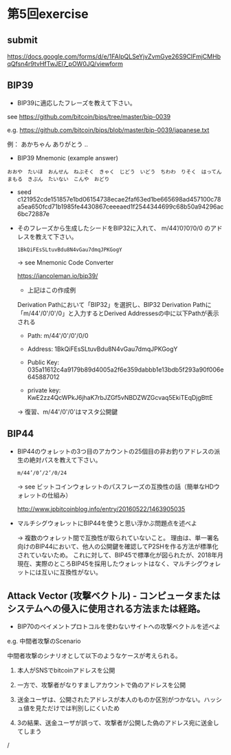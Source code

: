# 第5回exercise

## submit

https://docs.google.com/forms/d/e/1FAIpQLSeYjvZvmGye26S9CIFmjCMHbqQfsn4r9tvHfTwJEl7_pOW0JQ/viewform

## BIP39

- BIP39に適応したフレーズを教えて下さい。

see https://github.com/bitcoin/bips/tree/master/bip-0039

e.g. https://github.com/bitcoin/bips/blob/master/bip-0039/japanese.txt

例：
あかちゃん
ありがとう
..

  - BIP39 Mnemonic (example answer)

`おおや　たいほ　おんせん　ねぶそく　きゃく　じどう　いどう　ちわわ　りそく　はってん　まもる　きぶん　たいない　こんや　おどり`

  - seed c121952cde151857e1bd06154738ecae2faf63ed1be665698ad457100c78a5ea650fcd71b1985fe4430867ceeeaed1f2544344699c68b50a94296ac6bc72887e

- そのフレーズから生成したシードをBIP32に入れて、 m/44’/0’/0’/0/0 のアドレスを教えて下さい。

  `1BkQiFEsSLtuvBdu8N4vGau7dmqJPKGogY`

  -> see Mnemonic Code Converter

  <https://iancoleman.io/bip39/>

  - 上記はこの作成例

  Derivation Pathにおいて「BIP32」を選択し、BIP32 Derivation Pathに「m/44'/0'/0'/0」と入力するとDerived Addressesの中に以下Pathが表示される

  - Path: m/44'/0'/0'/0/0
  
  - Address: 1BkQiFEsSLtuvBdu8N4vGau7dmqJPKGogY

  - Public Key: 035a11612c4a9179b89d4005a2f6e359dabbb1e13bdb5f293a90f006e645887012
  
  - private key: KwE2zz4QcWPkJ6jhaK7rbJZGf5vNBDZWZGcvaq5EkiTEqDjgBttE


  -> 復習、m/44'/0'/0'はマスタ公開鍵

## BIP44

- BIP44のウォレットの3つ目のアカウントの25個目の非お釣りアドレスの派生の絶対パスを教えて下さい。

  `m/44’/0’/2’/0/24`

  -> see ビットコインウォレットのパスフレーズの互換性の話（簡単なHDウォレットの仕組み）
  
  <http://www.jpbitcoinblog.info/entry/20160522/1463905035>

- マルチシグウォレットにBIP44を使うと思い浮かぶ問題点を述べよ

  -> 複数のウォレット間で互換性が取られていないこと。
  理由は、単一署名向けのBIP44において、他人の公開鍵を確認してP2SHを作る方法が標準化されていないため。
  これに対して、BIP45で標準化が図られたが、2018年月現在、実際のところBIP45を採用したウォレットはなく、マルチシグウォレットには互いに互換性がない。


## Attack Vector (攻撃ベクトル) - コンピュータまたはシステムへの侵入に使用される方法または経路。

- BIP70のペイメントプロトコルを使わないサイトへの攻撃ベクトルを述べよ

e.g. 中間者攻撃のScenario

中間者攻撃のシナリオとして以下のようなケースが考えられる。

1. 本人がSNSでbitcoinアドレスを公開

2. 一方で、攻撃者がなりすましアカウントで偽のアドレスを公開

3. 送金ユーザは、公開されたアドレスが本人のものか区別がつかない。ハッシュ値を見ただけでは判別しにくいため

4. 3の結果、送金ユーザが誤って、攻撃者が公開した偽のアドレス宛に送金してしまう

/